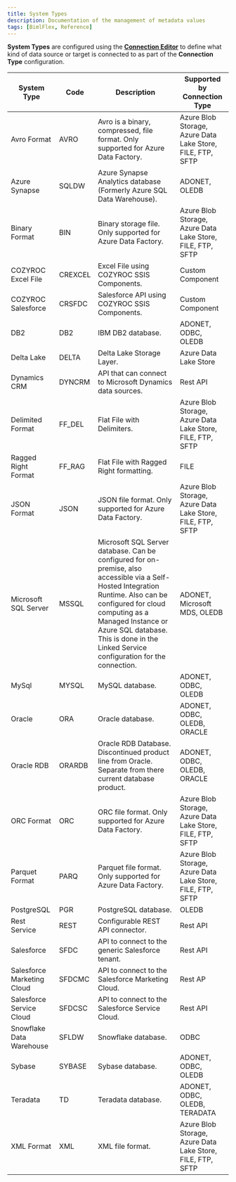 ```yaml
---
title: System Types
description: Documentation of the management of metadata values
tags: [BimlFlex, Reference]
---
```

<!--
System Types
Header not included because it is used in different ways
-->
**System Types** are configured using the [**Connection Editor**](../../metadata-editors/connection-editor) to define what kind of data source or target is connected to as part of the **Connection Type** configuration.

| System Type                | Code    | Description                                                                            | Supported by Connection Type |
| -------------------------- | ------- | -------------------------------------------------------------------------------------- | ---------------------------- |
| Avro Format                | AVRO    | Avro is a binary, compressed, file format. Only supported for Azure Data Factory. | Azure Blob Storage, Azure Data Lake Store, FILE, FTP, SFTP |
| Azure Synapse              | SQLDW   | Azure Synapse Analytics database (Formerly Azure SQL Data Warehouse).     | ADONET, OLEDB |
| Binary Format              | BIN     | Binary storage file. Only supported for Azure Data Factory. | Azure Blob Storage, Azure Data Lake Store, FILE, FTP, SFTP |
| COZYROC Excel File         | CREXCEL | Excel File using COZYROC SSIS Components. | Custom Component |
| COZYROC Salesforce         | CRSFDC  | Salesforce API using COZYROC SSIS Components. | Custom Component |
| DB2                        | DB2     | IBM DB2 database.   | ADONET, ODBC, OLEDB |
| Delta Lake                 | DELTA   | Delta Lake Storage Layer. | Azure Data Lake Store |
| Dynamics CRM               | DYNCRM  | API that can connect to Microsoft Dynamics data sources. | Rest API |
| Delimited Format           | FF_DEL  | Flat File with Delimiters.   | Azure Blob Storage, Azure Data Lake Store, FILE, FTP, SFTP |
| Ragged Right Format        | FF_RAG  | Flat File with Ragged Right formatting. | FILE |
| JSON Format                | JSON    | JSON file format. Only supported for Azure Data Factory. | Azure Blob Storage, Azure Data Lake Store, FILE, FTP, SFTP |
| Microsoft SQL Server       | MSSQL   | Microsoft SQL Server database. Can be configured for on-premise, also accessible via a Self-Hosted Integration Runtime. Also can be configured for cloud computing as a Managed Instance or Azure SQL database. This is done in the Linked Service configuration for the connection. | ADONET, Microsoft MDS, OLEDB |
| MySql                      | MYSQL   | MySQL database.   | ADONET, ODBC, OLEDB |
| Oracle                     | ORA     | Oracle database. | ADONET, ODBC, OLEDB, ORACLE |
| Oracle RDB                 | ORARDB  | Oracle RDB Database. Discontinued product line from Oracle. Separate from there current database product. | ADONET, ODBC, OLEDB, ORACLE |
| ORC Format                 | ORC     | ORC file format. Only supported for Azure Data Factory. | Azure Blob Storage, Azure Data Lake Store, FILE, FTP, SFTP |
| Parquet Format             | PARQ    | Parquet file format. Only supported for Azure Data Factory. | Azure Blob Storage, Azure Data Lake Store, FILE, FTP, SFTP |
| PostgreSQL                 | PGR     | PostgreSQL database.  | OLEDB |
| Rest Service               | REST    | Configurable REST API connector. | Rest API |
| Salesforce                 | SFDC    | API to connect to the generic Salesforce tenant.  | Rest API |
| Salesforce Marketing Cloud | SFDCMC  | API to connect to the Salesforce Marketing Cloud.  | Rest AP |
| Salesforce Service Cloud   | SFDCSC  | API to connect to the Salesforce Service Cloud. | Rest API |
| Snowflake Data Warehouse   | SFLDW   | Snowflake database.  | ODBC |
| Sybase                     | SYBASE  | Sybase database.    | ADONET, ODBC, OLEDB |
| Teradata                   | TD      | Teradata database.   | ADONET, ODBC, OLEDB, TERADATA |
| XML Format                 | XML     | XML file format. | Azure Blob Storage, Azure Data Lake Store, FILE, FTP, SFTP |
<!--
Query to produce table - note that it has been manually modified to remove known unsupported combinations:

WITH MyCTE AS
(
SELECT [Name] as [System Type], Code, value AS ConnectionTypeId
FROM meta.SystemType  
    CROSS APPLY STRING_SPLIT(EligibleConnectionTypes, ',')
WHERE IsEnabled=1
),
ConnectionType AS
(
SELECT [System Type], MyCTE.Code, ct.[Name] AS [Connection Type] FROM MyCTE
JOIN meta.ConnectionType ct on MyCTE.ConnectionTypeId = ct.Id 
WHERE ct.IsEnabled=1
)
SELECT 
 '| ' + [System Type] + 
' | ' + [Code] +
' | ' + --Description
' | ' + STRING_AGG([Connection Type], ', ') WITHIN GROUP (ORDER BY [Connection Type] ASC) +
' |' 
FROM ConnectionType
WHERE [System Type] != 'Azure Key Vault'
GROUP BY [System Type], [Code]
-->